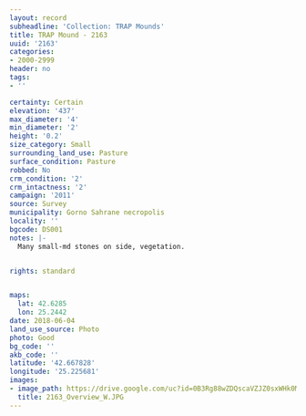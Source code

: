 ```yaml
---
layout: record
subheadline: 'Collection: TRAP Mounds'
title: TRAP Mound - 2163
uuid: '2163'
categories:
- 2000-2999
header: no
tags:
- ''

certainty: Certain
elevation: '437'
max_diameter: '4'
min_diameter: '2'
height: '0.2'
size_category: Small
surrounding_land_use: Pasture
surface_condition: Pasture
robbed: No
crm_condition: '2'
crm_intactness: '2'
campaign: '2011'
source: Survey
municipality: Gorno Sahrane necropolis
locality: ''
bgcode: DS001
notes: |-
  Many small-md stones on side, vegetation.


rights: standard


maps:
  lat: 42.6285
  lon: 25.2442
date: 2018-06-04
land_use_source: Photo
photo: Good
bg_code: ''
akb_code: ''
latitude: '42.667828'
longitude: '25.225681'
images:
- image_path: https://drive.google.com/uc?id=0B3Rg88wZDQscaVZJZ0sxWHk0MWc
  title: 2163_Overview_W.JPG
---
```

